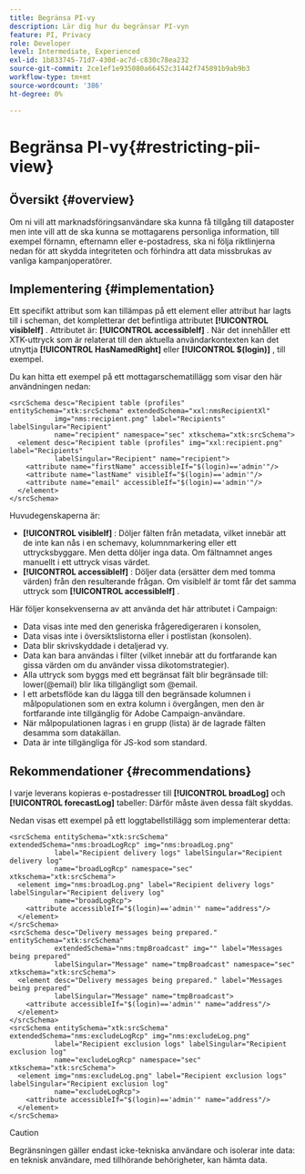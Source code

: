 ```yaml
---
title: Begränsa PI-vy
description: Lär dig hur du begränsar PI-vyn
feature: PI, Privacy
role: Developer
level: Intermediate, Experienced
exl-id: 1b833745-71d7-430d-ac7d-c830c78ea232
source-git-commit: 2ce1ef1e935080a66452c31442f745891b9ab9b3
workflow-type: tm+mt
source-wordcount: '386'
ht-degree: 0%

---
```


# Begränsa PI-vy{#restricting-pii-view}

## Översikt {#overview}

Om ni vill att marknadsföringsanvändare ska kunna få tillgång till dataposter men inte vill att de ska kunna se mottagarens personliga information, till exempel förnamn, efternamn eller e-postadress, ska ni följa riktlinjerna nedan för att skydda integriteten och förhindra att data missbrukas av vanliga kampanjoperatörer.

## Implementering {#implementation}

Ett specifikt attribut som kan tillämpas på ett element eller attribut har lagts till i scheman, det kompletterar det befintliga attributet **[!UICONTROL visibleIf]** . Attributet är: **[!UICONTROL accessibleIf]** . När det innehåller ett XTK-uttryck som är relaterat till den aktuella användarkontexten kan det utnyttja **[!UICONTROL HasNamedRight]** eller **[!UICONTROL $(login)]** , till exempel.

Du kan hitta ett exempel på ett mottagarschematillägg som visar den här användningen nedan:

```
<srcSchema desc="Recipient table (profiles" entitySchema="xtk:srcSchema" extendedSchema="xxl:nmsRecipientXl"
           img="nms:recipient.png" label="Recipients" labelSingular="Recipient"
           name="recipient" namespace="sec" xtkschema="xtk:srcSchema">
  <element desc="Recipient table (profiles" img="xxl:recipient.png" label="Recipients"
           labelSingular="Recipient" name="recipient">
    <attribute name="firstName" accessibleIf="$(login)=='admin'"/>
    <attribute name="lastName" visibleIf="$(login)=='admin'"/>
    <attribute name="email" accessibleIf="$(login)=='admin'"/>
  </element>
</srcSchema>
```

Huvudegenskaperna är:

* **[!UICONTROL visibleIf]** : Döljer fälten från metadata, vilket innebär att de inte kan nås i en schemavy, kolumnmarkering eller ett uttrycksbyggare. Men detta döljer inga data. Om fältnamnet anges manuellt i ett uttryck visas värdet.
* **[!UICONTROL accessibleIf]** : Döljer data (ersätter dem med tomma värden) från den resulterande frågan. Om visibleIf är tomt får det samma uttryck som **[!UICONTROL accessibleIf]** .

Här följer konsekvenserna av att använda det här attributet i Campaign:

* Data visas inte med den generiska frågeredigeraren i konsolen,
* Data visas inte i översiktslistorna eller i postlistan (konsolen).
* Data blir skrivskyddade i detaljerad vy.
* Data kan bara användas i filter (vilket innebär att du fortfarande kan gissa värden om du använder vissa dikotomstrategier).
* Alla uttryck som byggs med ett begränsat fält blir begränsade till: lower(@email) blir lika tillgängligt som @email.
* I ett arbetsflöde kan du lägga till den begränsade kolumnen i målpopulationen som en extra kolumn i övergången, men den är fortfarande inte tillgänglig för Adobe Campaign-användare.
* När målpopulationen lagras i en grupp (lista) är de lagrade fälten desamma som datakällan.
* Data är inte tillgängliga för JS-kod som standard.

## Rekommendationer {#recommendations}

I varje leverans kopieras e-postadresser till **[!UICONTROL broadLog]** och **[!UICONTROL forecastLog]** tabeller: Därför måste även dessa fält skyddas.

Nedan visas ett exempel på ett loggtabellstillägg som implementerar detta:

```
<srcSchema entitySchema="xtk:srcSchema" extendedSchema="nms:broadLogRcp" img="nms:broadLog.png"
           label="Recipient delivery logs" labelSingular="Recipient delivery log"
           name="broadLogRcp" namespace="sec" xtkschema="xtk:srcSchema">
  <element img="nms:broadLog.png" label="Recipient delivery logs" labelSingular="Recipient delivery log"
           name="broadLogRcp">
    <attribute accessibleIf="$(login)=='admin'" name="address"/>
  </element>
</srcSchema>
<srcSchema desc="Delivery messages being prepared." entitySchema="xtk:srcSchema"
           extendedSchema="nms:tmpBroadcast" img="" label="Messages being prepared"
           labelSingular="Message" name="tmpBroadcast" namespace="sec" xtkschema="xtk:srcSchema">
  <element desc="Delivery messages being prepared." label="Messages being prepared"
           labelSingular="Message" name="tmpBroadcast">
    <attribute accessibleIf="$(login)=='admin'" name="address"/>
  </element>
</srcSchema>
<srcSchema entitySchema="xtk:srcSchema" extendedSchema="nms:excludeLogRcp" img="nms:excludeLog.png"
           label="Recipient exclusion logs" labelSingular="Recipient exclusion log"
           name="excludeLogRcp" namespace="sec" xtkschema="xtk:srcSchema">
  <element img="nms:excludeLog.png" label="Recipient exclusion logs" labelSingular="Recipient exclusion log"
           name="excludeLogRcp">
    <attribute accessibleIf="$(login)=='admin'" name="address"/>
  </element>
</srcSchema>
```

>[!CAUTION]
>
>Begränsningen gäller endast icke-tekniska användare och isolerar inte data: en teknisk användare, med tillhörande behörigheter, kan hämta data.
